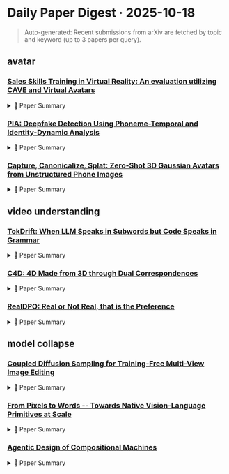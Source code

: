# Daily Paper Digest · 2025-10-18
> Auto-generated: Recent submissions from arXiv are fetched by topic and keyword (up to 3 papers per query).

## avatar

### [Sales Skills Training in Virtual Reality: An evaluation utilizing CAVE and Virtual Avatars](http://arxiv.org/pdf/2510.14603v1)


<!--break-out-of-list-->
<details markdown="1">
<summary>📄 Paper Summary </summary>

### 1. Task / Problem
- Investigating the effectiveness of virtual reality in training sales skills

### 2. Motivation & Gaps
- The paper explores the potential of virtual reality (VR) as a tool for enhancing sales training, addressing the need for innovative training methods in a rapidly evolving market.

- **Related work challenges:**
  - Research on VR training programs: Lack of empirical studies focusing on the development, testing, and evaluation of immersive training tools tailored specifically for sales and negotiation contexts.
  - CAVE systems in education and training: Effectiveness varies depending on application and individual learner abilities, necessitating ongoing research.
  - CAVE systems in education: Effectiveness varies based on application and learner abilities.
  - Emotional intelligence training using CAVE: Training success depends more on spatial abilities than emotional intelligence.
  - CAVE in sports training: Need for further research on long-term benefits.
  - Previous studies on VR training effectiveness: Lack of significant statistical effects in user experience across different conditions.
  - User Experience Questionnaire: No statistically significant differences between conditions were found.
  - Qualitative feedback analysis: Participants reported mixed experiences regarding the immersive quality and realism of the virtual environment.
  - Previous studies on user experience in virtual environments: Lack of statistically significant effects of contextual variations on user experience.
  - Research on presence and social presence in virtual reality: Inconsistent findings regarding the impact of unfriendly conditions on perceived presence.
  - Qualitative insights from user feedback: Limited understanding of subjective experiences due to reliance on quantitative measures.
  - Howard, M., Gutworth, M., & Jacobs, R. (2021). A meta-analysis of virtual reality training programs.: Limited understanding of the specific benefits of VR in sales training contexts.
  - Stephens, R., Awasthi, A., Crowley, K., Boyle, F., & Walsh, J. (2021). A Literature Review of Virtual Reality Interpersonal Training for Salespeople.: Challenges in measuring the effectiveness of VR training compared to traditional methods.

### 3. Core Idea
- Utilizing immersive virtual reality environments to simulate real-world sales scenarios for effective training.

### 4. Method
- **Pipeline**: The training program involves a series of VR simulations that replicate sales interactions, allowing trainees to practice and receive feedback.
- **Architecture / Loss / Training**: N/A
- **Complexity / Resources**: The implementation requires VR headsets, software for simulation development, and a controlled environment for training.

</details>

### [PIA: Deepfake Detection Using Phoneme-Temporal and Identity-Dynamic Analysis](http://arxiv.org/pdf/2510.14241v1)


<!--break-out-of-list-->
<details markdown="1">
<summary>📄 Paper Summary </summary>

### 1. Task / Problem
- Deepfake detection

### 2. Motivation & Gaps
- The paper presents PIA, a multi-modal technique for detecting deepfakes by analyzing phoneme articulation, visual features, geometric consistency of lips, and identity indicators.

- **Related work challenges:**
  - Agarwal et al.: Prior work demonstrated that phoneme-viseme mismatches can serve as reliable indicators of manipulation, particularly in the context of deepfakes generated by automated lip-syncing.
  - Various existing methods: Most existing deepfake detection methods use only one modality, predominantly relying on analysis focused solely on audio or visual signals.
  - Various deepfake generation techniques: Detection techniques must keep pace with the advancements in generation methods.
  - Visual-only detectors: They analyze spatial artifacts and temporal inconsistencies but may miss multimodal discrepancies.
  - Audio-visual detectors: They exploit lip-speech mismatches but may not capture all nuances of manipulation.
  - N/A: Existing methods may not effectively capture the subtle identity shifts in deepfake videos.
  - LipForensics: Achieved 80.1% ACC and 82.4% AUC, but does not leverage temporal consistency.
  - A VFF: Top model with 98.6% ACC and 99.1% AUC, but lacks comprehensive multimodal integration.
  - Prior work on Deepspeak v1.0: Only evaluated on lower quality deepfakes, missing avatar-based manipulations.
  - Detecting deep-fake videos from phoneme-viseme mismatches: Existing methods may not effectively capture subtle temporal inconsistencies.
  - Whisperx: Time-accurate speech transcription of long-form audio: Limited to English-language inputs and may not generalize across different video resolutions.
  - Detecting deep-fake videos from phoneme-viseme mismatches: N/A
  - Whisperx: Time-accurate speech transcription of long-form audio: N/A
  - Simswap: An efficient framework for high fidelity face swapping: N/A
  - NPVForensics: Jointing non-critical phonemes and visemes for deepfake detection: N/A
  - Voice-face homogeneity tells deep-fake: N/A
  - Videoretalking: Audio-based lip synchronization for talking head video editing in the wild: N/A
  - Not made for each other-audio-visual dissonance-based deepfake detection and localization: N/A
  - Exposing lip-syncing deepfakes from mouth inconsistencies: N/A
  - Implicit identity driven deepfake face swapping detection: N/A
  - A v-fakenet: A unified end-to-end dense swin transformer deep learning model for audio-visual deepfakes detection: N/A
  - Emotions don’t lie: An audio-visual deepfake detection method using affective cues: N/A
  - Diff2lip: Audio conditioned diffusion models for lip-synchronization: N/A
  - Fsgan: Subject agnostic face swapping and reenactment: N/A
  - Deepfake detection based on discrepancies between faces and their context: N/A
  - Audio-visual feature fusion for video deepfake detection: N/A
  - A lip sync expert is all you need for speech to lip generation in the wild: N/A
  - Learning transferable visual models from natural language supervision: N/A
  - Learning to detect manipulated facial images: N/A
  - Facefusion: N/A
  - Deepfake video detection using convolutional vision transformer: N/A
  - Simple and effective zero-shot cross-lingual phoneme recognition: N/A
  - Audio-visual joint learning for detecting deepfake: N/A
  - Unlocking the hidden potential of clip in generalizable deepfake detection: N/A
  - Explicit correlation learning for generalizable cross-modal deepfake detection: N/A
  - Integrating spatial knitting attentions to embed high-level and fidelity-rich conditions in diffusion models: N/A
  - Memory-guided diffusion for expressive talking video generation: N/A
  - Exploring temporal coherence for more general video face forgery detection: N/A
  - Joint audio-visual deepfake detection: N/A

### 3. Core Idea
- PIA integrates phoneme articulation with visual and geometric features to robustly detect deepfakes.

### 4. Method
- **Pipeline**: The model uses a combination of phoneme data, visual cues, and geometric features to assess deepfake authenticity.
- **Architecture / Loss / Training**: Utilizes an EfficientNet-B0 backbone for feature extraction and training.
- **Complexity / Resources**: The model requires significant computational resources for training and evaluation.

</details>

### [Capture, Canonicalize, Splat: Zero-Shot 3D Gaussian Avatars from Unstructured Phone Images](http://arxiv.org/pdf/2510.14081v1)


<!--break-out-of-list-->
<details markdown="1">
<summary>📄 Paper Summary </summary>

### 1. Task / Problem
- 3D avatar reconstruction

### 2. Motivation & Gaps
- Existing methods rely on synthetic datasets that lack fine details, leading to lower realism in 3D reconstructions.

- **Related work challenges:**
  - Single-image 3D human reconstruction: Limited by available information, leading to plausible but incorrect geometry for occluded regions.
  - Multi-view 3D human reconstruction: Requires a large number of images with precise camera calibration, which is impractical for casual users.
  - Generative models for 3D avatars: Most methods rely on synthetic datasets that lack fine details, resulting in generic appearances.
  - RenderPeople: Fails to capture realism and intricate details in 3D representations.
  - Objaverse: Synthetic datasets do not provide the necessary realism for high-fidelity reconstructions.
  - Keep it SMPL: Automatic estimation of 3D human pose and shape from a single image: N/A
  - Objaverse: A universe of annotated 3D objects: N/A
  - Denoising diffusion probabilistic models: N/A
  - AvatarCLIP: Zero-shot text-driven generation and animation of 3D avatars: N/A
  - EV A3D: Compositional 3D human generation from 2D image collections: N/A
  - Large reconstruction model for single image to 3D: N/A
  - End-to-end recovery of human shape and pose: N/A
  - 3D Gaussian splatting for real-time radiance field rendering: N/A
  - URAvatar: Universal relightable Gaussian codec avatars: N/A
  - Neural volumes: Learning dynamic renderable volumes from images: N/A
  - SMPL: A skinned multi-person linear model: N/A
  - FaceLift: Learning generalizable single image 3D face reconstruction from synthetic heads: N/A
  - NeRF: Representing scenes as neural radiance fields for view synthesis: N/A
  - Neural body: Implicit neural representations with structured latent codes for novel view synthesis of dynamic humans: N/A
  - Structure-from-motion revisited: N/A
  - Pixelwise view selection for unstructured multi-view stereo: N/A
  - Attention is all you need: N/A
  - Large Gaussian reconstruction model for efficient 3D reconstruction and generation: N/A
  - Large reconstruction model for 3D Gaussian splatting: N/A
  - The unreasonable effectiveness of deep features as a perceptual metric: N/A

### 3. Core Idea
- The proposed method utilizes a novel dataset of high-fidelity 3D scans of real people to train a reconstruction model that achieves hyper-realism in 3D avatars.

### 4. Method
- **Pipeline**: Capture, Canonicalize, Splat
- **Architecture / Loss / Training**: The model employs a transformer architecture with a loss function combining L1 photometric loss, perceptual loss, alpha loss, and scale regularization loss.
- **Complexity / Resources**: The model is trained on a dataset of 3.2K avatars and generates 5M renders for training.

</details>

## video understanding

### [TokDrift: When LLM Speaks in Subwords but Code Speaks in Grammar](http://arxiv.org/pdf/2510.14972v1)


<!--break-out-of-list-->
<details markdown="1">
<summary>📄 Paper Summary </summary>

### 1. Task / Problem
- Code Translation

### 2. Motivation & Gaps
- The paper addresses the challenges in translating code between programming languages while preserving functionality and semantics.

- **Related work challenges:**
  - Large language models (LLMs) for code: Reliance on subword tokenizers that do not align with programming language grammar.
  - Tokenization in programming languages: Deterministic tokenization in compilers contrasts with the statistical nature of LLM tokenization.
  - HumanEvalPack (Muennighoff et al., 2023): Inconsistent or fragmented representations of code due to tokenizer differences.
  - Code summarization (Hu et al., 2018; Panthaplackel et al., 2020): Evaluating the correctness of outputs generated from code summarization.
  - Code translation (Ahmad et al., 2023; Puri et al., 2021): Translating code snippets while maintaining semantic integrity.
  - N/A: N/A
  - Liu et al. (2025): Token merges across whitespace boundaries produce more meaningful units.
  - Chirkova and Troshin (2023): Tokenizer designed to better align with PL syntax, achieving lower token counts.
  - Chirkova and Troshin (2023): Tokenizers designed to better align with PL syntax still face challenges in preserving model performance.
  - Zheng et al. (2025): Instruction-tuned models show performance drops with unconventional tokenization.
  - Wang et al. (2025): Adversarial changes to token boundaries can significantly degrade model predictions.
  - N/A: N/A
  - HumanEval benchmark: Ensuring consistent translation of tests, entry points, and declarations.
  - Avatar and CodeNet benchmarks: Fixing harness-compatibility issues and handling pathological samples.
  - N/A: N/A

### 3. Core Idea
- The core idea is to mutatively rewrite code contexts by parsing and renaming identifiers while ensuring that the underlying problem semantics remain unchanged.

### 4. Method
- **Pipeline**: The method involves parsing code, identifying immutable and renameable identifiers, and applying consistent edits across code samples.
- **Architecture / Loss / Training**: Layer-wise analysis shows that the issue originates in early embeddings where subword segmentation fails to capture grammar token boundaries.
- **Complexity / Resources**: The experiments were conducted on an NVIDIA H100 GPU cluster, consuming approximately 1840 GPU-hours.

</details>

### [C4D: 4D Made from 3D through Dual Correspondences](http://arxiv.org/pdf/2510.14960v1)


<!--break-out-of-list-->
<details markdown="1">
<summary>📄 Paper Summary </summary>

### 1. Task / Problem
- Point Transformation using Linear Blend Displacement

### 2. Motivation & Gaps
- The method aims to achieve smooth and locally influenced transformations of 3D points based on the displacements of control points derived from smoothed tracking points.

- **Related work challenges:**
  - DUSt3R: Inaccurate results when applied to dynamic scenes due to reliance on multi-view geometric constraints.
  - DUSt3R: Sequential pipeline complexity and vulnerability to errors in sub-tasks.
  - MonST3R: Limited performance in dynamic scenes due to moving objects violating multi-view geometric constraints.
  - Optical Flow Estimation: Requires known camera parameters and is sensitive to outliers.
  - Camera Pose Estimation: Global alignment can misalign moving objects, affecting accuracy.
  - Point Tracking: Maintaining accuracy in dynamic scenes with occlusions.
  - DUSt3R: Requires ground-truth camera intrinsics for accurate pose estimation.
  - MASt3R: Limited to static scenes and does not generalize well to dynamic environments.
  - MonSt3R: Fine-tuned on dynamic datasets but lacks the ability to estimate camera intrinsics from monocular video.
  - RAFT: Only predicts position and occlusion of tracking points.
  - TAP-Net: Limited to predicting position and occlusion.
  - CoTracker: Does not predict mobility of tracking points.
  - N/A: N/A
  - DUSt3R: Exhibits zigzag artifacts in depth estimation.
  - MonST3R: Struggles to recognize dynamic regions under challenging conditions.
  - MASt3R: Lacks temporal smoothness in depth results.
  - MonST3R: Struggles with multi-tasking when using a sole CNN or 3D-aware encoder.
  - FlowP-SAM: State-of-the-art supervised method that our approach outperforms.
  - N/A: N/A

### 3. Core Idea
- Utilizing Linear Blend Displacement (LBD) to transform 3D points based on proximity-weighted displacements from control points.

### 4. Method
- **Pipeline**: The method involves obtaining smoothed 3D trajectories, identifying nearest control points, computing weights, aggregating displacements, and transforming query points.
- **Architecture / Loss / Training**: The architecture includes a CNN encoder and a 3D-aware encoder, with a focus on adaptive weighting for trajectory smoothing.
- **Complexity / Resources**: The training involves 50,000 steps with a batch size of 32, using a learning rate of 5e-4 and AdamW optimizer.

</details>

### [RealDPO: Real or Not Real, that is the Preference](http://arxiv.org/pdf/2510.14955v1)


<!--break-out-of-list-->
<details markdown="1">
<summary>📄 Paper Summary </summary>

### 1. Task / Problem
- Video Quality Assessment

### 2. Motivation & Gaps
- The paper aims to improve the evaluation of video generation quality by leveraging large language models (LLMs) for a more structured and scalable assessment.

- **Related work challenges:**
  - Reward-weighted regression (RWR): Susceptible to reward hacking, leading to a decline in video quality despite high scores.
  - Direct preference optimization (DPO): Limited scalability for high-resolution video generation.
  - Gradient feedback (GF): Multi-dimensional reward models may lose the ability to assess specific key metrics.
  - Diffusion-Based Video Generation: Limitations in motion dynamics and content richness.
  - Reinforce Learning in Image/Video Generation: Training reward models may suffer from hacking issues and reduced evaluation ability in specific domains.
  - Direct Preference Optimization (DPO): Avoiding complexities and biases introduced by learned reward models.
  - Yang et al., 2024b: Baseline model struggles with aligning generated content with human expectations.
  - Wang et al., 2024c: LiFT's reliance on reward models limits its effectiveness in real-world scenarios.
  - Liu et al., 2025: VideoAlign's naive DPO variant using synthetic data fails to capture real-world complexities.
  - VBench (Huang et al., 2024a;b): Lack of effective evaluation metrics for video generation.
  - LiFT (Wang et al., 2024c): Inability to complete complex actions like handshakes.
  - VideoAlign (Liu et al., 2025): Poor consistency in character appearance and actions.
  - Pre-trained base models: Underperform on specific tasks requiring fine-grained alignment.
  - Supervised fine-tuning methods: May not capture intricate details in video generation.
  - Existing alignment methods: Lack effectiveness in achieving superior performance across diverse samples.
  - Supervised Fine-Tuning: Effectiveness constrained by the quality and quantity of available annotations.
  - LiFT and VideoAlign: Reward models often fail to provide effective feedback in complex scenarios.
  - VBench-I2V: Providing objective and fine-grained assessments of video quality.
  - N/A: N/A

### 3. Core Idea
- Utilizing LLMs to evaluate generated videos based on structured templates that assess various quality dimensions.

### 4. Method
- **Pipeline**: The evaluation process involves using LLMs to score generated videos based on predefined criteria across multiple dimensions.
- **Architecture / Loss / Training**: RealDPO loss for aligning model predictions with preferred and non-preferred samples.
- **Complexity / Resources**: Conducted experiments on 8 Nvidia H100 GPUs with a total batch size of 8.

</details>

## model collapse

### [Coupled Diffusion Sampling for Training-Free Multi-View Image Editing](http://arxiv.org/pdf/2510.14981v1)


<!--break-out-of-list-->
<details markdown="1">
<summary>📄 Paper Summary </summary>

### 1. Task / Problem
- Multi-view consistent image editing

### 2. Motivation & Gaps
- The proposed method offers a simple and efficient framework for multi-view consistent image editing.

- **Related work challenges:**
  - Haque et al., 2023: Relying on explicit 3D representations limits real-time applicability.
  - Jin et al., 2024: Time-consuming optimization processes hinder efficiency.
  - Liu et al., 2022: Inconsistent results when sampling from diffusion models independently.
  - Kawar et al., 2022: Requires additional assumptions in the forward process.
  - Haque et al., 2023: Prone to visual artifacts.
  - Litman et al., 2025: Training a multiview diffusion model for each task is computationally expensive.
  - Liu et al. (2022): Suffers from inconsistencies across frames.
  - Du et al. (2023): Suffers from inconsistencies across frames.
  - Richardson et al. (2023): Suffers from severe artifacts.
  - Hunyuan 3D: Results follow the prompt loosely when doing retexturing.
  - Hunyuan3D: Produces simple edits that often do not align with the text prompt.
  - Liu et al. (2022): Can introduce flickering artifacts in generated outputs.
  - Du et al. (2023): May incorrectly attribute lighting variance to view-dependent effects.
  - Generative multiview relighting for 3d reconstruction under extreme illumination variation: N/A
  - Magic fixup: Streamlining photo editing by watching dynamic videos: N/A
  - Met3r: Measuring multi-view consistency in generated images: N/A
  - Universal guidance for diffusion models: N/A
  - Multidiffusion: fusing diffusion paths for controlled image generation: N/A
  - Masactrl: Tuning-free mutual self-attention control for consistent image synthesis and editing: N/A
  - 3D-Fixup: Advancing Photo Editing with 3D Priors: N/A
  - Improving diffusion models for inverse problems using manifold constraints: N/A
  - Denoising diffusion probabilistic models: N/A
  - Reduce, reuse, recycle: compositional generation with energy-based diffusion models and mcmc: N/A
  - Cat3d: Create anything in 3d with multi-view diffusion models: N/A
  - Instruct-nerf2nerf: Editing 3d scenes with instructions: N/A
  - Denoising diffusion restoration models: N/A
  - 3d gaussian splatting for real-time radiance field rendering: N/A
  - Synctweedies: A general generative framework based on synchronized diffusions: N/A
  - Inversion-free text-based editing using pre-trained flow models: N/A
  - Multi-view relighting with material-guided diffusion: N/A
  - Compositional visual generation with composable diffusion models: N/A
  - Flow straight and fast: Learning to generate and transfer data with rectified flow: N/A
  - Inference-time scaling for diffusion models beyond scaling denoising steps: N/A
  - Lightlab: Controlling light sources in images with diffusion models: N/A
  - Rethinking score distillation as a bridge between image distributions: N/A
  - Guided image synthesis and editing with stochastic differential equations: N/A
  - Representing scenes as neural radiance fields for view synthesis: N/A
  - Null-text inversion for editing real images using guided diffusion models: N/A
  - Editable image elements for controllable synthesis: N/A
  - Text-guided texturing of 3d shapes: N/A
  - High-resolution image synthesis with latent diffusion models: N/A
  - Multi-view diffusion for 3d generation: N/A
  - Hunyuan3d 2.0: Scaling diffusion models for high resolution textured 3d assets generation: N/A
  - Simulating world inconsistency: N/A
  - Haque et al. (2023): Residual inconsistency in edited outputs compared to test-time optimization-based methods.
  - Weber et al. (2024): Increased memory and computational requirements when running both the 2D editing model and the multi-view diffusion model in parallel.
  - MV-Adapter: Can only generate a fixed set of camera views, limiting its utility for editing.
  - InstructNeRF2NeRF: Inability to gradually handle inconsistency with less dense camera coverage.

### 3. Core Idea
- The coupling term in stochastic sampling allows the model to correct for noise and maintain outputs within the training distribution.

### 4. Method
- **Pipeline**: Use Stable-Virtual-Camera (SVC) for processing multiple frames and edit a reference image as the conditioning view.
- **Architecture / Loss / Training**: SVC was trained with a shifted noise schedule compared to SD2.1 image models.
- **Complexity / Resources**: Experiments conducted using NVIDIA A6000 GPUs with a memory requirement equivalent to the combined memory of the two models.

</details>

### [From Pixels to Words -- Towards Native Vision-Language Primitives at Scale](http://arxiv.org/pdf/2510.14979v1)


<!--break-out-of-list-->
<details markdown="1">
<summary>📄 Paper Summary </summary>

### 1. Task / Problem
- Visual-language generation and long video understanding

### 2. Motivation & Gaps
- The need for an end-to-end training approach that eliminates biases and scales complexities in visual-language generation and video understanding.

- **Related work challenges:**
  - Fuyu Bavishi et al. (2023): Pioneering a route towards monolithic VLMs.
  - EVE Diao et al. (2024): Learning vision perception from scratch and mitigating vision-language conflicts.
  - HoVLE Tao et al. (2025): Addressing the limitations of modular designs in VLMs.
  - Li et al. (2024a;b): Rigid inductive biases in pretrained Vision Encoders limit resolution flexibility.
  - Wang et al. (2024a): Post-training interventions are often required to mitigate semantic biases.
  - Diao et al. (2024): Modular architectures impede design simplicity and deployment efficiency.
  - Prior methods in multimodal learning: Collapse visual tokens into 1D representations or reallocate pre-trained LLM head dimensions, limiting the modeling of spatial relationships.
  - 3D-RoPE methods: Mismatched channel and frequency allocation between visual and textual modalities, hindering effective multimodal interactions.
  - Existing LLM architectures: Inability to fully leverage multimodal capabilities due to rigid structural designs.
  - InternVL2.5: Limited performance in complex visual reasoning tasks.
  - Mono-InternVL: Struggles with high-resolution image understanding.
  - Qwen2.5-VL: Inadequate alignment between visual and linguistic data.
  - Qwen2-VL Wang et al. (2024a): Requires extensive pre-training data.
  - InternVL3 Zhu et al. (2025): Performance heavily reliant on large datasets.
  - Mono-InterVL Luo et al. (2024; 2025): Struggles with knowledge-/OCR-heavy tasks.
  - RoPE models: Existing models struggle with disentangling height, width, and temporal components, which impairs local semantics perception.
  - Pre-Buffer and Vision Encoders: Previous models have high training costs and do not efficiently utilize billion-scale training data.
  - N/A: N/A
  - N/A: N/A
  - Moma: efficient early-fusion pre-training with mixture of modality-aware experts: Efficiency in pre-training for multi-modal tasks.
  - Clevr-math: A dataset for compositional language, visual and mathematical reasoning: Complexity in reasoning across different modalities.
  - Aligning large multi-modal model with robust instruction tuning: Alignment of multi-modal models with instructions.
  - N/A: N/A
  - Qwen3VL: Highlighting concepts that resonate with design choices, including dense linking of visual-language features.
  - DeepStack: Establishing strong pixel-word associations from the earliest stages.
  - Existing visual-language models: Dependence on manually imposed biases and limitations in training from scratch.
  - Current language models: Inability to mitigate biases due to dominance of the language modality.

### 3. Core Idea
- NEO's architecture integrates video generation demands and related tasks systematically, allowing data and models to dictate the learning process.

### 4. Method
- **Pipeline**: End-to-end training within a unified architecture.
- **Architecture / Loss / Training**: Incorporates attention mechanisms and rotary positional encodings.
- **Complexity / Resources**: Constrained by current text corpus and computational resources.

</details>

### [Agentic Design of Compositional Machines](http://arxiv.org/pdf/2510.14980v1)


<!--break-out-of-list-->
<details markdown="1">
<summary>📄 Paper Summary </summary>

### 1. Task / Problem
- Construct a machine that can throw boulders in a parabolic trajectory, designed to maximize throw distance and height by utilizing the principle of leverage.

### 2. Motivation & Gaps
- The machine is failing due to mechanical design defects, specifically structural weaknesses and improper component placement.

- **Related work challenges:**
  - State-of-the-art LLMs: Current models fall short in capabilities required for compositional machine design.
  - Reinforcement learning (RL): Exploring RL as a path to improve LLM performance in machine design.
  - Automatic Theorem Proving: Compositional and exponentially large action space.
  - Electronic Design Automation (EDA): Requires spatial reasoning under constraints.
  - Fly-by-wire systems in aircraft: Dependence on control policies for stability.
  - Previous machine design methodologies: Inadequate encoding of machine structures and spatial reasoning.
  - Xiao et al., 2025: N/A
  - Teng et al., 2025: N/A
  - Zhang et al., 2025: N/A
  - Qiu et al., 2025b: Existing methods often struggle with precise spatial placement of machine parts.
  - Zhu et al., 2025b: Recent methods aim to prevent models from collapsing into a narrow set of strategies.
  - Schwarz et al., 2018: Finetuned LLMs must avoid catastrophic forgetting and maintain reasoning ability.
  - Cui et al., 2025: Loss of diversity in output entropy during reinforcement learning.
  - Ouyang et al., 2022: Need for methods that fully enable LLMs to explore novel solutions.
  - Tang et al., 2025: Mitigation methods like Pass@k training are not exhaustively explored.
  - Toolformer: Language models can teach themselves to use tools: Integrating language models with practical tools for CAD generation.
  - Self-refine: Iterative refinement with self-feedback: Improving the iterative process of model refinement in CAD applications.
  - 3d-gpt: Procedural 3d modeling with large language models: Enhancing procedural modeling capabilities in CAD systems.
  - N/A: N/A
  - N/A: N/A
  - N/A: N/A
  - Qwen3-Coder-480B-A35B-Instruct: Generated machines often fail in systematic ways, including flawed reasoning and structural attachment errors.
  - Gemini 2.5 Pro: A machine’s appearance does not necessarily reflect its actual performance, highlighting the need for reward functions that account for both task performance and human perception.
  - Meta-Designer: Compounding error introduced by additional design stages.
  - Inspector Agent: Performance degradation in models with weaker 3D understanding.
  - Active Feedback Queries: Inconsistent performance across models without environment feedback.
  - N/A: N/A
  - Previous catapult designs: Balancing simplicity with functionality under constraints.
  - N/A: N/A
  - Rotating Block [10]: Causes excessive torque leading to structural failure.
  - Wooden Block support structure [6, 7, 8]: Inadequate to support the weight and forces generated during operation.
  - N/A: Structural integrity under high torque and instability due to asymmetric forces.
  - N/A: N/A
  - N/A: N/A
  - N/A: N/A
  - N/A: N/A
  - N/A: N/A
  - N/A: N/A

### 3. Core Idea
- Modify the mechanical design to ensure structural integrity and stability while launching the boulder.

### 4. Method
- **Pipeline**: Analyze the failure, identify root causes, and propose modifications to improve stability and reduce destructive forces.
- **Architecture / Loss / Training**: The LLM is fine-tuned from Qwen2.5-14B-Instruct with LoRA on all linear layers.
- **Complexity / Resources**: The machine's design involves multiple components including wooden blocks, a rotating block, rubber bands, and a boulder.

</details>
